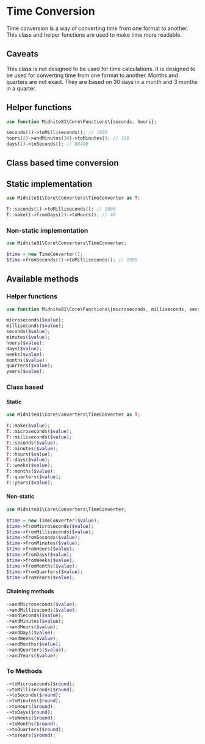 # Time Conversion

Time conversion is a way of converting time from one format to another. This class and helper functions are used to 
make time more readable.

## Caveats

This class is not designed to be used for time calculations. It is designed to be used for converting time from
one format to another. Months and quarters are not exact. They are based on 30 days in a month and 3 months in a quarter.


## Helper functions

```php
use function Midnite81\Core\Functions\{seconds, hours};

seconds(1)->toMilliseconds(); // 1000
hours(2)->andMinutes(30)->toMinutes(); // 150
days(1)->toSeconds(); // 86400
```

## Class based time conversion

## Static implementation

```php
use Midnite81\Core\Converters\TimeConverter as T;

T::seconds(1)->toMilliseconds(); // 1000
T::make()->fromDays(2)->toHours(); // 48
```

### Non-static implementation
```php
use Midnite81\Core\Converters\TimeConverter;

$time = new TimeConverter();
$time->fromSeconds(1)->toMilliseconds(); // 1000
```

## Available methods

### Helper functions
```php
use function Midnite81\Core\Functions\{microseconds, milliseconds, seconds, minutes, hours, days, weeks, months, quarters, years};

microseconds($value);
milliseconds($value);
seconds($value);
minutes($value);
hours($value);
days($value);
weeks($value);
months($value);
quarters($value);
years($value);
```

### Class based
#### Static
```php
use Midnite81\Core\Converters\TimeConverter as T;

T::make($value);
T::microseconds($value);
T::milliseconds($value);
T::seconds($value);
T::minutes($value);
T::hours($value);
T::days($value);
T::weeks($value);
T::months($value);
T::quarters($value);
T::years($value);
```

#### Non-static
```php
use Midnite81\Core\Converters\TimeConverter;

$time = new TimeConverter($value);
$time->fromMicroseconds($value);
$time->fromMilliseconds($value);
$time->fromSeconds($value);
$time->fromMinutes($value);
$time->fromHours($value);
$time->fromDays($value);
$time->fromWeeks($value);
$time->fromMonths($value);
$time->fromQuarters($value);
$time->fromYears($value);
```

#### Chaining methods
```php
->andMicroseconds($value);
->andMilliseconds($value);
->andSeconds($value);
->andMinutes($value);
->andHours($value);
->andDays($value);
->andWeeks($value);
->andMonths($value);
->andQuarters($value);
->andYears($value);
```

### To Methods
```php
->toMicroseconds($round);
->toMilliseconds($round);
->toSeconds($round);
->toMinutes($round);
->toHours($round);
->toDays($round);
->toWeeks($round);
->toMonths($round);
->toQuarters($round);
->toYears($round);
```
